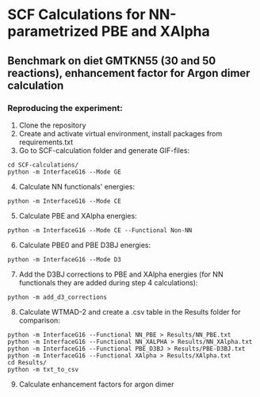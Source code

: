 # SCF Calculations for NN-parametrized PBE and XAlpha

## Benchmark on diet GMTKN55 (30 and 50 reactions), enhancement factor for Argon dimer calculation


### Reproducing the experiment:

1) Clone the repository
2) Create and activate virtual environment, install packages from requirements.txt
3) Go to SCF-calculation folder and generate GIF-files:
```
cd SCF-calculations/
python -m InterfaceG16 --Mode GE
```
4) Calculate NN functionals' energies:
```
python -m InterfaceG16 --Mode CE
```

5) Calculate PBE and XAlpha energies:

```
python -m InterfaceG16 --Mode CE --Functional Non-NN
```
6) Calculate PBE0 and PBE D3BJ energies:
```
python -m InterfaceG16 --Mode D3
```

7) Add the D3BJ corrections to PBE and XAlpha energies (for NN functionals they are added during step 4 calculations):

```
python -m add_d3_corrections
```

8) Calculate WTMAD-2 and create a .csv table in the Results folder for comparison:
```
python -m InterfaceG16 --Functional NN_PBE > Results/NN_PBE.txt
python -m InterfaceG16 --Functional NN_XALPHA > Results/NN_XAlpha.txt
python -m InterfaceG16 --Functional PBE_D3BJ > Results/PBE-D3BJ.txt
python -m InterfaceG16 --Functional XAlpha > Results/XAlpha.txt
cd Results/
python -m txt_to_csv
```
9) Calculate enhancement factors for argon dimer
